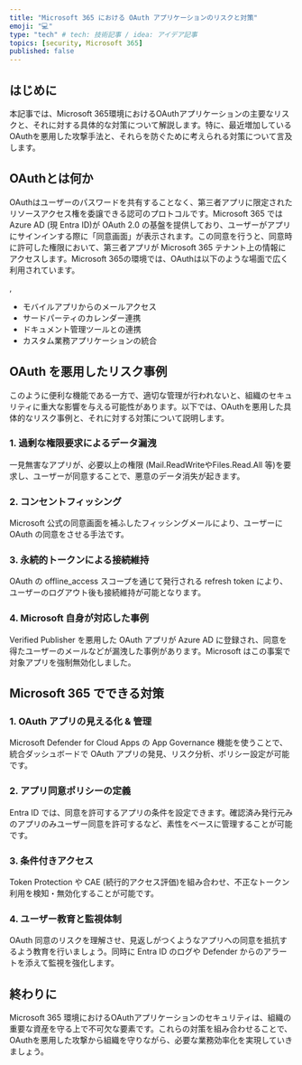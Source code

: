 ```yaml
---
title: "Microsoft 365 における OAuth アプリケーションのリスクと対策"
emoji: "💻" 
type: "tech" # tech: 技術記事 / idea: アイデア記事
topics: [security, Microsoft 365] 
published: false
---
```


## はじめに

本記事では、Microsoft 365環境におけるOAuthアプリケーションの主要なリスクと、それに対する具体的な対策について解説します。特に、最近増加しているOAuthを悪用した攻撃手法と、それらを防ぐために考えられる対策について言及します。

## OAuthとは何か

OAuthはユーザーのパスワードを共有することなく、第三者アプリに限定されたリソースアクセス権を委譲できる認可のプロトコルです。Microsoft 365 では Azure AD (現 Entra ID)が OAuth 2.0 の基盤を提供しており、ユーザーがアプリにサインインする際に「同意画面」が表示されます。この同意を行うと、同意時に許可した権限において、第三者アプリが Microsoft 365 テナント上の情報にアクセスします。Microsoft 365の環境では、OAuthは以下のような場面で広く利用されています。

,

- モバイルアプリからのメールアクセス
- サードパーティのカレンダー連携
- ドキュメント管理ツールとの連携
- カスタム業務アプリケーションの統合

## OAuth を悪用したリスク事例

このように便利な機能である一方で、適切な管理が行われないと、組織のセキュリティに重大な影響を与える可能性があります。以下では、OAuthを悪用した具体的なリスク事例と、それに対する対策について説明します。

### 1. 過剰な権限要求によるデータ漏洩

一見無害なアプリが、必要以上の権限 (Mail.ReadWriteやFiles.Read.All 等)を要求し、ユーザーが同意することで、悪意のデータ消失が起きます。

### 2. コンセントフィッシング

Microsoft 公式の同意画面を補ふしたフィッシングメールにより、ユーザーに OAuth の同意をさせる手法です。

### 3. 永続的トークンによる接続維持

OAuth の offline_access スコープを通じて発行される refresh token により、ユーザーのログアウト後も接続維持が可能となります。

### 4. Microsoft 自身が対応した事例

Verified Publisher を悪用した OAuth アプリが Azure AD に登録され、同意を得たユーザーのメールなどが漏洩した事例があります。Microsoft はこの事案で対象アプリを強制無効化しました。

## Microsoft 365 でできる対策

### 1. OAuth アプリの見える化 & 管理

Microsoft Defender for Cloud Apps の App Governance 機能を使うことで、統合ダッシュボードで OAuth アプリの発見、リスク分析、ポリシー設定が可能です。

### 2. アプリ同意ポリシーの定義

Entra ID では、同意を許可するアプリの条件を設定できます。確認済み発行元みのアプリのみユーザー同意を許可するなど、素性をベースに管理することが可能です。

### 3. 条件付きアクセス

Token Protection や CAE (続行的アクセス評価)を組み合わせ、不正なトークン利用を検知・無効化することが可能です。

### 4. ユーザー教育と監視体制

OAuth 同意のリスクを理解させ、見返しがつくようなアプリへの同意を抵抗するよう教育を行いましょう。同時に Entra ID のログや Defender からのアラートを添えて監視を強化します。

## 終わりに

Microsoft 365 環境におけるOAuthアプリケーションのセキュリティは、組織の重要な資産を守る上で不可欠な要素です。これらの対策を組み合わせることで、OAuthを悪用した攻撃から組織を守りながら、必要な業務効率化を実現していきましょう。
